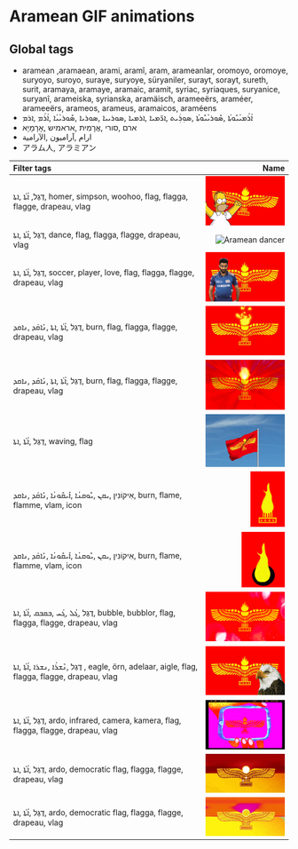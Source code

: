 # Aramean GIF animations

## Global tags

- aramean ,aramaean, arami, aramî, aram, arameanlar, oromoyo, oromoye, suryoyo, suroyo, suraye, suryoye, süryaniler, surayt, sorayt, sureth, surit, aramaya, aramaye, aramaic, aramit, syriac, syriaques, suryanice, suryanî, arameiska, syrianska, aramäisch, arameeërs, araméer, arameeërs, arameos, arameus, aramaicos, araméens
- ܐܳܪܳܡܝܳܝܽܘܬܳܐ ,ܣܽܘܪܝܳܝܽܘܬܳܐ ,ܣܘܼܪܲܝܬ ,ܐܪ̈ܡܝܐ ,ܐܪܡܝܐ ,ܣܘܪܝܝܐ ,ܣܘܪܝܐ ,ܣܽܘܪܝܳܝܳܐ ,ܐܳܪܳܡ ,ܐܪܡ
- ארם ,סורי ,אֲרָמִית ,אראמיש ,אָרָמָיָא
- ارام ,آراميون ,الآرامية
- アラム人, アラミアン

| Filter tags | Name |
| :-- | --: |
| דֶגֶל, ܐܳܬܳܐ ,ܐܬܐ, homer, simpson, woohoo, flag, flagga, flagge, drapeau, vlag | <img src="aramean-homer.gif" alt="Aramean homer flag" style="max-height: 100px"> |
| דֶגֶל ,ܐܳܬܳܐ ,ܐܬܐ, dance, flag, flagga, flagge, drapeau, vlag | <img src="aramean-dancer.gif" alt="Aramean dancer" style="max-height: 100px"> |
| דֶגֶל ,ܐܳܬܳܐ ,ܐܬܐ, soccer, player, love, flag, flagga, flagge, drapeau, vlag | <img src="aramean-soccer-love.gif" alt="Aramean flag soccer player love" style="max-height: 100px"> |
| דֶגֶל ,ܐܳܬܳܐ ,ܐܬܐ ,ܢܺܐܩܰܕ ,ܢܐܩܕ, burn, flag, flagga, flagge, drapeau, vlag | <img src="aramean-burning-flag1.gif" alt="Aramean burning flag" style="max-height: 100px"> |
| דֶגֶל ,ܐܳܬܳܐ ,ܐܬܐ ,ܢܺܐܩܰܕ ,ܢܐܩܕ, burn, flag, flagga, flagge, drapeau, vlag | <img src="aramean-burning-flag2.gif" alt="Aramean burning flag" style="max-height: 100px"> |
| דֶגֶל ,ܐܳܬܳܐ ,ܐܬܐ, waving, flag | <img src="aramean-waving-flag.gif" alt="Aramean waving flag" style="max-height: 100px"> |
| אִיקוֹנִין ,ܝܩܢ ,ܝܽܘܩܢܳܐ ,ܐܺܝܩܽܘܢܳܐ ,ܢܺܐܩܰܕ ,ܢܐܩܕ, burn, flame, flamme, vlam, icon | <img src="aramean-burning-icon1.gif" alt="Aramean butning icon" style="max-height: 100px"> |
| אִיקוֹנִין ,ܝܩܢ ,ܝܽܘܩܢܳܐ ,ܐܺܝܩܽܘܢܳܐ ,ܢܺܐܩܰܕ ,ܢܐܩܕ, burn, flame, flamme, vlam, icon | <img src="aramean-burning-icon2.gif" alt="Aramean burning icon" style="max-height: 100px"> |
| דֶגֶל ,ܓܳܠ ,ܓܳܚ ,ܒܩܒܩ ,ܐܳܬܳܐ ,ܐܬܐ, bubble, bubblor, flag, flagga, flagge, drapeau, vlag | <img src="aramean-bubble-flag1.gif" alt="Aramean bubble flag" style="max-height: 100px"> |
| דֶגֶל ,ܢܶܫܪܳܐ ,ܢܫܪܐ ,ܐܳܬܳܐ ,ܐܬܐ , eagle, örn, adelaar, aigle, flag, flagga, flagge, drapeau, vlag | <img src="aramean-eagle1.gif" alt="Aramean eagle" style="max-height: 100px"> |
| דֶגֶל ,ܐܳܬܳܐ ,ܐܬܐ, ardo, infrared, camera, kamera, flag, flagga, flagge, drapeau, vlag | <img src="aramean-infrared.gif" alt="Aramean infrared flag" style="max-height: 100px"> |
| דֶגֶל ,ܐܳܬܳܐ ,ܐܬܐ, ardo, democratic flag, flagga, flagge, drapeau, vlag | <img src="aramean-ardo-democratic1.gif" alt="Aramean Democratic Organization" style="max-height: 100px"> |
| דֶגֶל ,ܐܳܬܳܐ ,ܐܬܐ, ardo, democratic flag, flagga, flagge, drapeau, vlag | <img src="aramean-ardo-democratic2.gif" alt="Aramean Democratic Organization" style="max-height: 100px"> |
